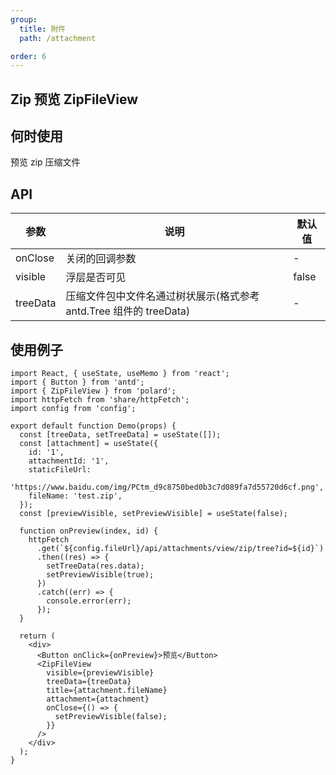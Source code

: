 ```yaml
---
group:
  title: 附件
  path: /attachment

order: 6
---
```


## Zip 预览 ZipFileView

## 何时使用

预览 zip 压缩文件

## API

| 参数     | 说明                                                               | 默认值 |
| -------- | ------------------------------------------------------------------ | ------ |
| onClose  | 关闭的回调参数                                                     | -      |
| visible  | 浮层是否可见                                                       | false  |
| treeData | 压缩文件包中文件名通过树状展示(格式参考 antd.Tree 组件的 treeData) | -      |

## 使用例子

```tsx
import React, { useState, useMemo } from 'react';
import { Button } from 'antd';
import { ZipFileView } from 'polard';
import httpFetch from 'share/httpFetch';
import config from 'config';

export default function Demo(props) {
  const [treeData, setTreeData] = useState([]);
  const [attachment] = useState({
    id: '1',
    attachmentId: '1',
    staticFileUrl:
      'https://www.baidu.com/img/PCtm_d9c8750bed0b3c7d089fa7d55720d6cf.png',
    fileName: 'test.zip',
  });
  const [previewVisible, setPreviewVisible] = useState(false);

  function onPreview(index, id) {
    httpFetch
      .get(`${config.fileUrl}/api/attachments/view/zip/tree?id=${id}`)
      .then((res) => {
        setTreeData(res.data);
        setPreviewVisible(true);
      })
      .catch((err) => {
        console.error(err);
      });
  }

  return (
    <div>
      <Button onClick={onPreview}>预览</Button>
      <ZipFileView
        visible={previewVisible}
        treeData={treeData}
        title={attachment.fileName}
        attachment={attachment}
        onClose={() => {
          setPreviewVisible(false);
        }}
      />
    </div>
  );
}
```
